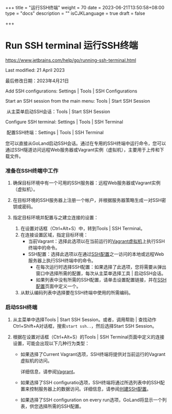 +++
title = "运行SSH终端"
weight = 70
date = 2023-06-21T13:50:58+08:00
type = "docs"
description = ""
isCJKLanguage = true
draft = false

+++
# Run SSH terminal﻿ 运行SSH终端

https://www.jetbrains.com/help/go/running-ssh-terminal.html

Last modified: 21 April 2023

最后修改日期：2023年4月21日

Add SSH configurations: Settings | Tools | SSH Configurations

Start an SSH session from the main menu: Tools | Start SSH Session

​	从主菜单启动SSH会话：Tools | Start SSH Session

Configure SSH terminal: Settings | Tools | SSH Terminal

​	配置SSH终端：Settings | Tools | SSH Terminal

​	您可以直接从GoLand启动SSH会话。通过在专用的SSH终端中运行命令，您可以通过SSH隧道访问远程Web服务器或Vagrant实例（虚拟机），主要用于上传和下载文件。

### 准备在SSH终端中工作

1. 确保目标环境中有一个可用的SSH服务器：远程Web服务器或Vagrant实例（虚拟机）。

2. 在目标环境的SSH服务器上注册一个帐户，并根据服务器策略生成一对SSH密钥或密码。

3. 指定目标环境并配置与之建立连接的设置：
   1. 在设置对话框（Ctrl+Alt+S）中，转到Tools | SSH Terminal。
   2. 在连接设置区域，指定目标环境：
      - 当前Vagrant：选择此选项以在当前运行的[Vagrant虚拟机](https://www.jetbrains.com/help/go/vagrant-support.html)上执行SSH终端中的命令。
      - SSH配置：选择此选项以在通过[SSH配置](https://www.jetbrains.com/help/go/create-ssh-configurations.html)之一访问的本地或远程Web服务器上执行SSH终端中的命令。
        - 在每次运行时选择SSH配置：如果选择了此选项，您将需要从弹出窗口中选择所需的配置，每次从主菜单选择工具 | 启动SSH会话。
        - 如果列表中没有所需的SSH配置，请单击设置配置链接，并在[SSH配置](https://www.jetbrains.com/help/go/settings-tools-ssh-configurations.html)页面中定义一个。
   5. 从默认编码列表中选择要在SSH终端中使用的所需编码。



### 启动SSH终端

1. 从主菜单中选择Tools | Start SSH Session。或者，调用帮助 | 查找动作 Ctrl+Shift+A对话框，搜索`start ssh..`，然后选择Start SSH Session。

2. 根据在设置对话框（Ctrl+Alt+S）的Tools | SSH Terminal页面中定义的连接设置，可能会出现以下几种行为类型：

   - 如果选择了Current Vagrant选项，SSH终端将提供对当前运行的Vagrant虚拟机的访问。

     详细信息，请参阅[Vagrant](https://www.jetbrains.com/help/go/vagrant-support.html)。

   - 如果选择了SSH configuratio选项，SSH终端将通过所选列表中的SSH配置来控制服务器上的数据访问。详细信息，请参阅[创建SSH配置](https://www.jetbrains.com/help/go/create-ssh-configurations.html)。

   - 如果选择了SSH configuration on every run选项，GoLand将显示一个列表，供您选择所需的SSH配置。
